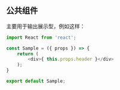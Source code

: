 ## 公共组件

主要用于输出展示型，例如这样：

```javascript
import React from 'react';

const Sample = ({ props }) => {
    return (
        <div>{ this.props.header }</div>
    );
}

export default Sample;
```

